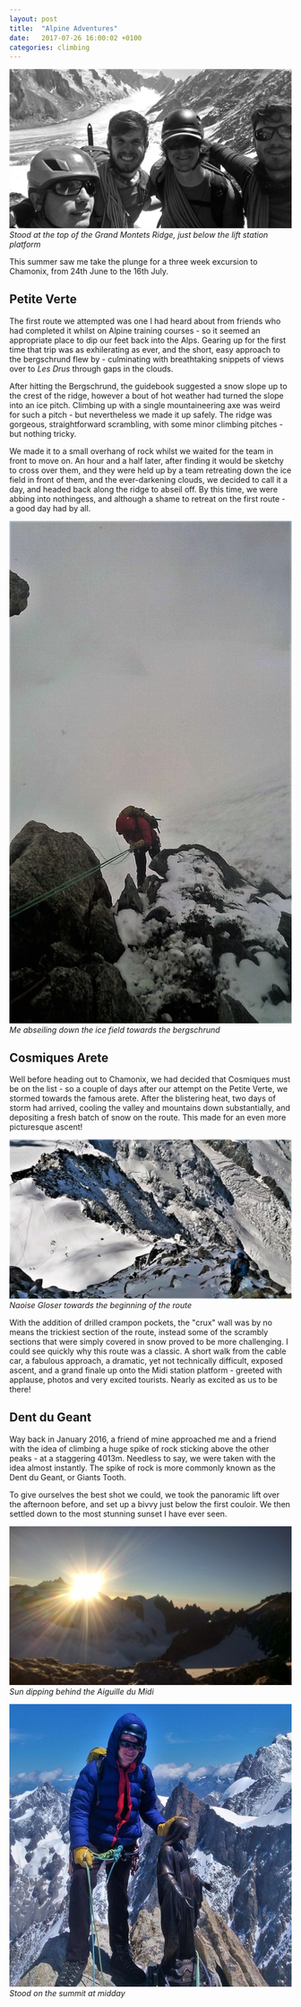 ```yaml
---
layout: post
title:  "Alpine Adventures"
date:   2017-07-26 16:00:02 +0100
categories: climbing
---
```


![Group photo on the Grand Montets Ridge](/images/group.jpg)
*Stood at the top of the Grand Montets Ridge, just below the lift station platform*


This summer saw me take the plunge for a three week excursion to Chamonix, from 24th June to the 16th July.

## Petite Verte

The first route we attempted was one I had heard about from friends who had completed it whilst on Alpine
training courses - so it seemed an appropriate place to dip our feet back into the Alps. Gearing up for the
first time that trip was as exhilerating as ever, and the short, easy approach to the bergschrund flew by -
culminating with breathtaking snippets of views over to *Les Drus* through gaps in the clouds. 

After hitting the Bergschrund, the guidebook suggested a snow slope up to the crest of the ridge, however
a bout of hot weather had turned the slope into an ice pitch. Climbing up with a single mountaineering axe
was weird for such a pitch - but nevertheless we made it up safely. The ridge was gorgeous, straightforward
scrambling, with some minor climbing pitches - but nothing tricky.

We made it to a small overhang of rock whilst we waited for the team in front to move on. An hour and a half
later, after finding it would be sketchy to cross over them, and they were held up by a team retreating down
the ice field in front of them, and the ever-darkening clouds, we decided to call it a day, and headed back
along the ridge to abseil off. By this time, we were abbing into nothingess, and although a shame to retreat
on the first route - a good day had by all.

![Abseiling into the abyss](/images/abseil.jpg)
*Me abseiling down the ice field towards the bergschrund*

## Cosmiques Arete

Well before heading out to Chamonix, we had decided that Cosmiques must be on the list - so a couple of days
after our attempt on the Petite Verte, we stormed towards the famous arete. After the blistering heat, two
days of storm had arrived, cooling the valley and mountains down substantially, and depositing a fresh batch
of snow on the route. This made for an even more picturesque ascent!

![Cosmiques Arete](/images/cosmiques.jpg)
*Naoise Gloser towards the beginning of the route*

With the addition of drilled crampon pockets, the "crux" wall was by no means the trickiest section of the
route, instead some of the scrambly sections that were simply covered in snow proved to be more
challenging. I could see quickly why this route was a classic. A short walk from the cable car, a fabulous
approach, a dramatic, yet not technically difficult, exposed ascent, and a grand finale up onto the Midi
station platform - greeted with applause, photos and very excited tourists. Nearly as excited as us to
be there!

## Dent du Geant

Way back in January 2016, a friend of mine approached me and a friend with the idea of climbing a huge
spike of rock sticking above the other peaks - at a staggering 4013m. Needless to say, we were taken
with the idea almost instantly. The spike of rock is more commonly known as the Dent du Geant, or
Giants Tooth.

To give ourselves the best shot we could, we took the panoramic lift over the afternoon before, and
set up a bivvy just below the first couloir. We then settled down to the most stunning sunset I have
ever seen.

![Sunset from the Dent](/images/sunset.jpg)
*Sun dipping behind the Aiguille du Midi*

![Summit of the Dent](/images/summit.jpg)
*Stood on the summit at midday*


